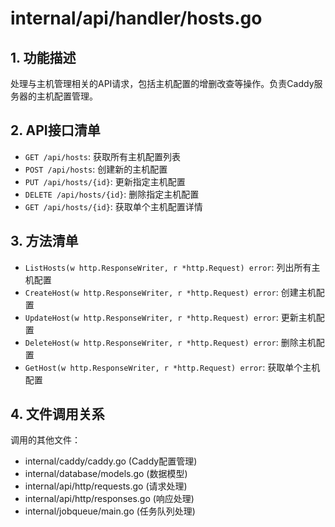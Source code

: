 # internal/api/handler/hosts.go

## 1. 功能描述
处理与主机管理相关的API请求，包括主机配置的增删改查等操作。负责Caddy服务器的主机配置管理。

## 2. API接口清单
- `GET /api/hosts`: 获取所有主机配置列表
- `POST /api/hosts`: 创建新的主机配置
- `PUT /api/hosts/{id}`: 更新指定主机配置
- `DELETE /api/hosts/{id}`: 删除指定主机配置
- `GET /api/hosts/{id}`: 获取单个主机配置详情

## 3. 方法清单
- `ListHosts(w http.ResponseWriter, r *http.Request) error`: 列出所有主机配置
- `CreateHost(w http.ResponseWriter, r *http.Request) error`: 创建主机配置
- `UpdateHost(w http.ResponseWriter, r *http.Request) error`: 更新主机配置
- `DeleteHost(w http.ResponseWriter, r *http.Request) error`: 删除主机配置
- `GetHost(w http.ResponseWriter, r *http.Request) error`: 获取单个主机配置

## 4. 文件调用关系
调用的其他文件：
- internal/caddy/caddy.go (Caddy配置管理)
- internal/database/models.go (数据模型)
- internal/api/http/requests.go (请求处理)
- internal/api/http/responses.go (响应处理)
- internal/jobqueue/main.go (任务队列处理) 